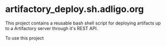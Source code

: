 # artifactory_deploy.sh.adligo.org
This project contains a reusable bash shell script for deploying artifacts up to a Artifactory server through it's REST API.

To use this project 
